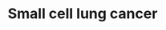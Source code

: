 ---
annotations:
- type: Pathway Ontology
  value: signaling pathway
- type: Pathway Ontology
  value: small cell lung carcinoma pathway
- type: Pathway Ontology
  value: cancer pathway
- type: Disease Ontology
  value: cancer
- type: Disease Ontology
  value: lung cancer
authors:
- Khanspers
- MaintBot
- Fehrhart
- Finterly
communities:
- CPTAC
description: 'Small cell lung carcinoma (SCLC) is a highly malignant cancer of the
  lung.  Genes altered in small cell lung carcinoma: * TP53 is mutated in 70-90% of
  SCLCs.  * RB1 is inactivated in most SCLCs.  * PTEN is mutated in 2-10% of SCLCs.  *
  MYC amplifications and amplification of MYC family members is found in 30% of SCLCs.  *
  FHIT protein expression is lost due to Loss of heterozygocity (LOH) on chromosome
  arm 3p found in more than 80% of SCLCs.   This description was adapted from [https://en.wikipedia.org/wiki/Small-cell_carcinoma
  Wikipedia].'
last-edited: 2021-06-23
organisms:
- Homo sapiens
redirect_from:
- /index.php/Pathway:WP4658
- /instance/WP4658
schema-jsonld:
- '@context': https://schema.org/
  '@id': https://wikipathways.github.io/pathways/WP4658.html
  '@type': Dataset
  creator:
    '@type': Organization
    name: WikiPathways
  description: 'Small cell lung carcinoma (SCLC) is a highly malignant cancer of the
    lung.  Genes altered in small cell lung carcinoma: * TP53 is mutated in 70-90%
    of SCLCs.  * RB1 is inactivated in most SCLCs.  * PTEN is mutated in 2-10% of
    SCLCs.  * MYC amplifications and amplification of MYC family members is found
    in 30% of SCLCs.  * FHIT protein expression is lost due to Loss of heterozygocity
    (LOH) on chromosome arm 3p found in more than 80% of SCLCs.   This description
    was adapted from [https://en.wikipedia.org/wiki/Small-cell_carcinoma Wikipedia].'
  keywords:
  - RB1
  - CDK2
  - DDB2
  - CDKN1B
  - TRAF6
  - COL4A5
  - TRAF3
  - E2F3
  - PIK3CA
  - GADD45G
  - RXRA
  - FHIT
  - BIRC8
  - BIRC3
  - RXRG
  - proteolysis
  - LAMC1
  - LAMB1
  - LAMC3
  - BCL2
  - venetoclax
  - CDK4
  - NFKBIB
  - COL4A4
  - ITGA6
  - PIK3R2
  - ITGA2B
  - NFKBIA
  - RARB
  - E2F2
  - CDKN1A
  - TRAF4
  - CCNE1
  - LAMA4
  - PIK3CB
  - BID
  - AKT2
  - CHUK
  - CASP9
  - AKT1
  - CYCS
  - CCNE2
  - 'Ubiquitin-mediated '
  - RXRB
  - rimiducid
  - COL4A1
  - ITGA3
  - Cell cycle
  - AKT3
  - BIRC2
  - LAMA5
  - RELA
  - ITGAV
  - LAMB2
  - Pathway
  - LAMA2
  - CCND1
  - MAX
  - COL4A2
  - IKBKB
  - BIRC7
  - NFKB1
  - CKS1B
  - MYC
  - LAMA1
  - TRAF2
  - PIP3
  - CDK6
  - BAX
  - TRAF5
  - FN1
  - POLK
  - CASP3
  - PIK3R1
  - LAMB4
  - oblimersen
  - PIK3R3
  - GADD45B
  - BAK1
  - PTGS2
  - APAF1
  - ITGA2
  - CDKN1C
  - E2F1
  - CKS2
  - PTK2
  - TP53
  - BCL2L1
  - ZBTB17
  - LAMA3
  - NOS2
  - TRAF1
  - Obatoclax
  - COL4A3
  - PIK3CD
  - SKP1
  - ITGB1
  - LAMB3
  - PTEN
  - COL4A6
  - CDKN2B
  - LAMC2
  - IKBKG
  - Retinoic acid
  - GADD45A
  - CASP8
  - p53 Signaling
  license: CC0
  name: Small cell lung cancer
seo: CreativeWork
title: Small cell lung cancer
wpid: WP4658
---